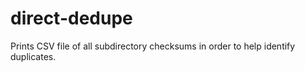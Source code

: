 # direct-dedupe
Prints CSV file of all subdirectory checksums in order to help identify duplicates.
